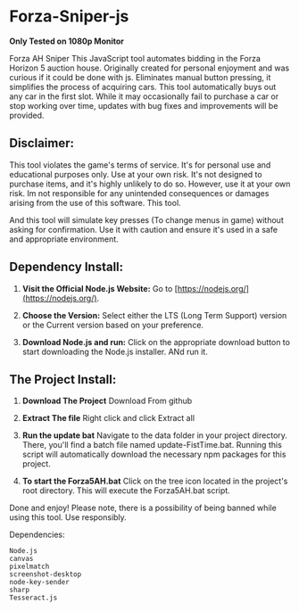 # Forza-Sniper-js
**Only Tested on 1080p Monitor**

 Forza AH Sniper  This JavaScript tool automates bidding in the Forza Horizon 5 auction house. Originally created for personal enjoyment and was curious if it could be done with js. Eliminates manual button pressing, it simplifies the process of acquiring cars.
This tool automatically buys out any car in the first slot. While it may occasionally fail to purchase a car or stop working over time, updates with bug fixes and improvements will be provided.

 
## Disclaimer:
This tool violates the game's terms of service. It's for personal use and educational purposes only. Use at your own risk.
It's not designed to purchase items, and it's highly unlikely to do so. However, use it at your own risk. Im not responsible for any unintended consequences or damages arising from the use of this software.
This tool.


And this tool will simulate key presses (To change menus in game) without asking for confirmation. Use it with caution and ensure it's used in a safe and appropriate environment.

## Dependency Install:

1. **Visit the Official Node.js Website:** Go to [https://nodejs.org/](https://nodejs.org/).
   
2. **Choose the Version:** Select either the LTS (Long Term Support) version or the Current version based on your preference.

3. **Download Node.js and run:** Click on the appropriate download button to start downloading the Node.js installer. ANd run it.

## The Project Install:
1.  **Download The Project** Download From github

2.  **Extract The file** Right click and click Extract all
   
3.  **Run the update bat** Navigate to the data folder in your project directory. There, you'll find a batch file named update-FistTime.bat. Running this script will automatically download the necessary npm packages for this project.

4. **To start the Forza5AH.bat** Click on the tree icon located in the project's root directory. This will execute the Forza5AH.bat script.

Done and enjoy! Please note, there is a possibility of being banned while using this tool. Use responsibly.






Dependencies:

    Node.js
    canvas
    pixelmatch
    screenshot-desktop
    node-key-sender
    sharp
    Tesseract.js
